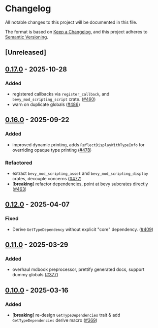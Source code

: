 # Changelog

All notable changes to this project will be documented in this file.

The format is based on [Keep a Changelog](https://keepachangelog.com/en/1.0.0/),
and this project adheres to [Semantic Versioning](https://semver.org/spec/v2.0.0.html).

## [Unreleased]

## [0.17.0](https://github.com/mgi388/bevy_mod_scripting/compare/bevy_mod_scripting_derive-v0.16.0...bevy_mod_scripting_derive-v0.17.0) - 2025-10-28

### Added

- registered callbacks via `register_callback`, and `bevy_mod_scripting_script` crate. ([#490](https://github.com/mgi388/bevy_mod_scripting/pull/490))
- warn on duplicate globals ([#486](https://github.com/mgi388/bevy_mod_scripting/pull/486))

## [0.16.0](https://github.com/makspll/bevy_mod_scripting/compare/bevy_mod_scripting_derive-v0.15.1...bevy_mod_scripting_derive-v0.16.0) - 2025-09-22

### Added

- improved dynamic printing, adds `ReflectDisplayWithTypeInfo` for overriding opaque type printing ([#478](https://github.com/makspll/bevy_mod_scripting/pull/478))

### Refactored

- extract `bevy_mod_scripting_asset` and `bevy_mod_scripting_display` crates, decouple concerns ([#477](https://github.com/makspll/bevy_mod_scripting/pull/477))
- [**breaking**] refactor dependencies, point at bevy subcrates directly ([#463](https://github.com/makspll/bevy_mod_scripting/pull/463))

## [0.12.0](https://github.com/makspll/bevy_mod_scripting/compare/bevy_mod_scripting_derive-v0.11.1...bevy_mod_scripting_derive-v0.12.0) - 2025-04-07

### Fixed

- Derive `GetTypeDependency` without explicit "core" dependency. ([#409](https://github.com/makspll/bevy_mod_scripting/pull/409))

## [0.11.0](https://github.com/makspll/bevy_mod_scripting/compare/bevy_mod_scripting_derive-v0.10.0...bevy_mod_scripting_derive-v0.11.0) - 2025-03-29

### Added

- overhaul mdbook preprocessor, prettify generated docs, support dummy globals ([#377](https://github.com/makspll/bevy_mod_scripting/pull/377))

## [0.10.0](https://github.com/makspll/bevy_mod_scripting/compare/bevy_mod_scripting_derive-v0.9.11...bevy_mod_scripting_derive-v0.10.0) - 2025-03-16

### Added

- [**breaking**] re-design `GetTypeDependencies` trait & add `GetTypeDependencies` derive macro ([#369](https://github.com/makspll/bevy_mod_scripting/pull/369))
